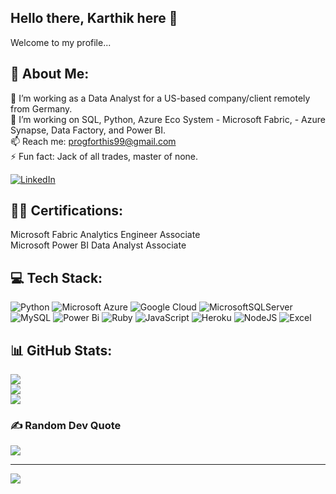 ## Hello there, Karthik here 👋
Welcome to my profile...

## 💫 About Me:
🔭 I’m working as a Data Analyst for a US-based company/client remotely from Germany.<br>🌱 I’m working on SQL, Python, Azure Eco System - Microsoft Fabric, - Azure Synapse, Data Factory, and Power BI. <br>📫 Reach me: progforthis99@gmail.com<br>⚡ Fun fact: Jack of all trades, master of none.


[![LinkedIn](https://img.shields.io/badge/LinkedIn-%230077B5.svg?logo=linkedin&logoColor=white)](https://linkedin.com/in/https://www.linkedin.com/in/karthikskaranam/) 

## 👨‍💻 Certifications:
Microsoft Fabric Analytics Engineer Associate
<br> Microsoft Power BI Data Analyst Associate



## 💻 Tech Stack:
![Python](https://img.shields.io/badge/python-3670A0?style=for-the-badge&logo=python&logoColor=ffdd54) ![Microsoft Azure](https://img.shields.io/badge/microsoft%20azure-0089D6?style=for-the-badge&logo=microsoft-azure&logoColor=white) ![Google Cloud](https://img.shields.io/badge/GoogleCloud-%234285F4.svg?style=for-the-badge&logo=google-cloud&logoColor=white) ![MicrosoftSQLServer](https://img.shields.io/badge/Microsoft%20SQL%20Server-CC2927?style=for-the-badge&logo=microsoft%20sql%20server&logoColor=white) ![MySQL](https://img.shields.io/badge/mysql-4479A1.svg?style=for-the-badge&logo=mysql&logoColor=white) ![Power Bi](https://img.shields.io/badge/power_bi-F2C811?style=for-the-badge&logo=powerbi&logoColor=black) ![Ruby](https://img.shields.io/badge/ruby-%23CC342D.svg?style=for-the-badge&logo=ruby&logoColor=white) ![JavaScript](https://img.shields.io/badge/javascript-%23323330.svg?style=for-the-badge&logo=javascript&logoColor=%23F7DF1E) ![Heroku](https://img.shields.io/badge/heroku-%23430098.svg?style=for-the-badge&logo=heroku&logoColor=white) ![NodeJS](https://img.shields.io/badge/node.js-6DA55F?style=for-the-badge&logo=node.js&logoColor=white) ![Excel](https://img.shields.io/badge/Microsoft_Excel-217346?style=for-the-badge&logo=microsoft-excel&logoColor=white) 

## 📊 GitHub Stats:
![](https://github-readme-stats.vercel.app/api?username=t17sk18&theme=gruvbox&hide_border=false&include_all_commits=true&count_private=false)<br/>
![](https://github-readme-streak-stats.herokuapp.com/?user=t17sk18&theme=gruvbox&hide_border=false)<br/>
![](https://github-readme-stats.vercel.app/api/top-langs/?username=t17sk18&theme=gruvbox&hide_border=false&include_all_commits=true&count_private=false&layout=compact)

### ✍️ Random Dev Quote
![](https://quotes-github-readme.vercel.app/api?type=horizontal&theme=radical)

---
[![](https://visitcount.itsvg.in/api?id=t17sk18&icon=0&color=0)](https://visitcount.itsvg.in)

<!-- Proudly created with GPRM ( https://gprm.itsvg.in ) -->
